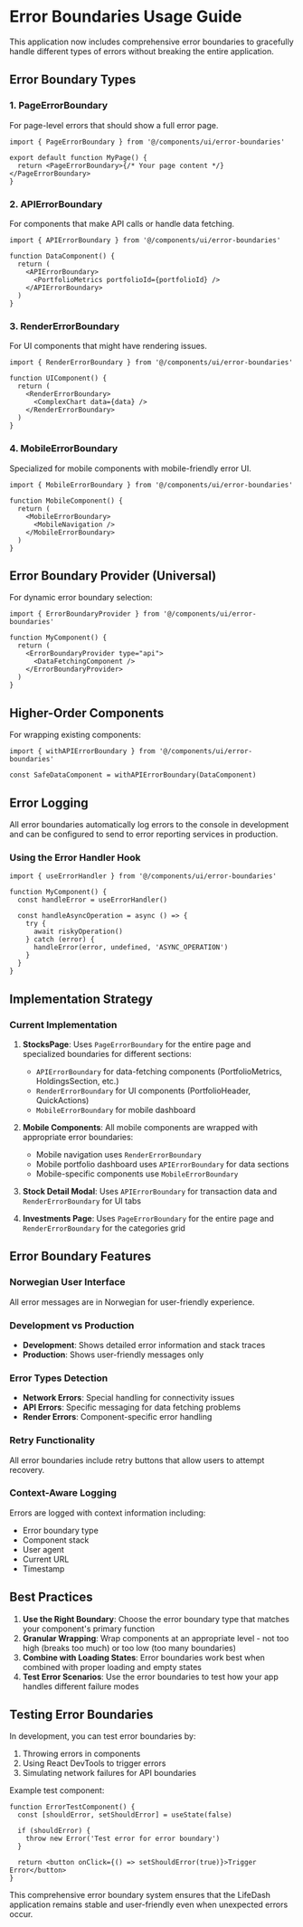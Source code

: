 # Error Boundaries Usage Guide

This application now includes comprehensive error boundaries to gracefully handle different types of errors without breaking the entire application.

## Error Boundary Types

### 1. PageErrorBoundary

For page-level errors that should show a full error page.

```tsx
import { PageErrorBoundary } from '@/components/ui/error-boundaries'

export default function MyPage() {
  return <PageErrorBoundary>{/* Your page content */}</PageErrorBoundary>
}
```

### 2. APIErrorBoundary

For components that make API calls or handle data fetching.

```tsx
import { APIErrorBoundary } from '@/components/ui/error-boundaries'

function DataComponent() {
  return (
    <APIErrorBoundary>
      <PortfolioMetrics portfolioId={portfolioId} />
    </APIErrorBoundary>
  )
}
```

### 3. RenderErrorBoundary

For UI components that might have rendering issues.

```tsx
import { RenderErrorBoundary } from '@/components/ui/error-boundaries'

function UIComponent() {
  return (
    <RenderErrorBoundary>
      <ComplexChart data={data} />
    </RenderErrorBoundary>
  )
}
```

### 4. MobileErrorBoundary

Specialized for mobile components with mobile-friendly error UI.

```tsx
import { MobileErrorBoundary } from '@/components/ui/error-boundaries'

function MobileComponent() {
  return (
    <MobileErrorBoundary>
      <MobileNavigation />
    </MobileErrorBoundary>
  )
}
```

## Error Boundary Provider (Universal)

For dynamic error boundary selection:

```tsx
import { ErrorBoundaryProvider } from '@/components/ui/error-boundaries'

function MyComponent() {
  return (
    <ErrorBoundaryProvider type="api">
      <DataFetchingComponent />
    </ErrorBoundaryProvider>
  )
}
```

## Higher-Order Components

For wrapping existing components:

```tsx
import { withAPIErrorBoundary } from '@/components/ui/error-boundaries'

const SafeDataComponent = withAPIErrorBoundary(DataComponent)
```

## Error Logging

All error boundaries automatically log errors to the console in development and can be configured to send to error reporting services in production.

### Using the Error Handler Hook

```tsx
import { useErrorHandler } from '@/components/ui/error-boundaries'

function MyComponent() {
  const handleError = useErrorHandler()

  const handleAsyncOperation = async () => {
    try {
      await riskyOperation()
    } catch (error) {
      handleError(error, undefined, 'ASYNC_OPERATION')
    }
  }
}
```

## Implementation Strategy

### Current Implementation

1. **StocksPage**: Uses `PageErrorBoundary` for the entire page and specialized boundaries for different sections:
   - `APIErrorBoundary` for data-fetching components (PortfolioMetrics, HoldingsSection, etc.)
   - `RenderErrorBoundary` for UI components (PortfolioHeader, QuickActions)
   - `MobileErrorBoundary` for mobile dashboard

2. **Mobile Components**: All mobile components are wrapped with appropriate error boundaries:
   - Mobile navigation uses `RenderErrorBoundary`
   - Mobile portfolio dashboard uses `APIErrorBoundary` for data sections
   - Mobile-specific components use `MobileErrorBoundary`

3. **Stock Detail Modal**: Uses `APIErrorBoundary` for transaction data and `RenderErrorBoundary` for UI tabs

4. **Investments Page**: Uses `PageErrorBoundary` for the entire page and `RenderErrorBoundary` for the categories grid

## Error Boundary Features

### Norwegian User Interface

All error messages are in Norwegian for user-friendly experience.

### Development vs Production

- **Development**: Shows detailed error information and stack traces
- **Production**: Shows user-friendly messages only

### Error Types Detection

- **Network Errors**: Special handling for connectivity issues
- **API Errors**: Specific messaging for data fetching problems
- **Render Errors**: Component-specific error handling

### Retry Functionality

All error boundaries include retry buttons that allow users to attempt recovery.

### Context-Aware Logging

Errors are logged with context information including:

- Error boundary type
- Component stack
- User agent
- Current URL
- Timestamp

## Best Practices

1. **Use the Right Boundary**: Choose the error boundary type that matches your component's primary function
2. **Granular Wrapping**: Wrap components at an appropriate level - not too high (breaks too much) or too low (too many boundaries)
3. **Combine with Loading States**: Error boundaries work best when combined with proper loading and empty states
4. **Test Error Scenarios**: Use the error boundaries to test how your app handles different failure modes

## Testing Error Boundaries

In development, you can test error boundaries by:

1. Throwing errors in components
2. Using React DevTools to trigger errors
3. Simulating network failures for API boundaries

Example test component:

```tsx
function ErrorTestComponent() {
  const [shouldError, setShouldError] = useState(false)

  if (shouldError) {
    throw new Error('Test error for error boundary')
  }

  return <button onClick={() => setShouldError(true)}>Trigger Error</button>
}
```

This comprehensive error boundary system ensures that the LifeDash application remains stable and user-friendly even when unexpected errors occur.
